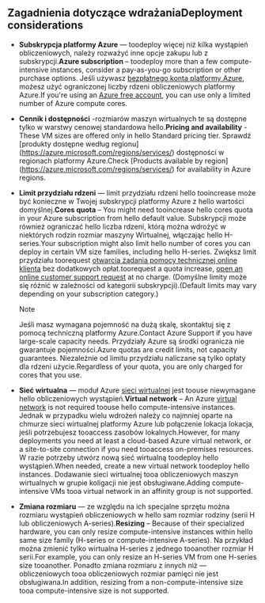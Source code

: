 

## <a name="deployment-considerations"></a><span data-ttu-id="07d92-101">Zagadnienia dotyczące wdrażania</span><span class="sxs-lookup"><span data-stu-id="07d92-101">Deployment considerations</span></span>
* <span data-ttu-id="07d92-102">**Subskrypcja platformy Azure** — toodeploy więcej niż kilka wystąpień obliczeniowych, należy rozważyć inne opcje zakupu lub z subskrypcji.</span><span class="sxs-lookup"><span data-stu-id="07d92-102">**Azure subscription** – toodeploy more than a few compute-intensive instances, consider a pay-as-you-go subscription or other purchase options.</span></span> <span data-ttu-id="07d92-103">Jeśli używasz [bezpłatnego konta platformy Azure](https://azure.microsoft.com/free/), możesz użyć ograniczonej liczby rdzeni obliczeniowych platformy Azure.</span><span class="sxs-lookup"><span data-stu-id="07d92-103">If you're using an [Azure free account](https://azure.microsoft.com/free/), you can use only a limited number of Azure compute cores.</span></span>

* <span data-ttu-id="07d92-104">**Cennik i dostępności** -rozmiarów maszyn wirtualnych te są dostępne tylko w warstwy cenowej standardowa hello.</span><span class="sxs-lookup"><span data-stu-id="07d92-104">**Pricing and availability** - These VM sizes are offered only in hello Standard pricing tier.</span></span> <span data-ttu-id="07d92-105">Sprawdź [produkty dostępne według regionu] (https://azure.microsoft.com/regions/services/) dostępności w regionach platformy Azure.</span><span class="sxs-lookup"><span data-stu-id="07d92-105">Check [Products available by region] (https://azure.microsoft.com/regions/services/) for availability in Azure regions.</span></span> 
* <span data-ttu-id="07d92-106">**Limit przydziału rdzeni** — limit przydziału rdzeni hello tooincrease może być konieczne w Twojej subskrypcji platformy Azure z hello wartości domyślnej.</span><span class="sxs-lookup"><span data-stu-id="07d92-106">**Cores quota** – You might need tooincrease hello cores quota in your Azure subscription from hello default value.</span></span> <span data-ttu-id="07d92-107">Subskrypcji może również ograniczać hello liczba rdzeni, którą można wdrożyć w niektórych rodzin rozmiar maszyny Wirtualnej, włączając hello H-series.</span><span class="sxs-lookup"><span data-stu-id="07d92-107">Your subscription might also limit hello number of cores you can deploy in certain VM size families, including hello H-series.</span></span> <span data-ttu-id="07d92-108">Zwiększ limit przydziału toorequest [otwarcia żądania pomocy technicznej online klienta](../articles/azure-supportability/how-to-create-azure-support-request.md) bez dodatkowych opłat.</span><span class="sxs-lookup"><span data-stu-id="07d92-108">toorequest a quota increase, [open an online customer support request](../articles/azure-supportability/how-to-create-azure-support-request.md) at no charge.</span></span> <span data-ttu-id="07d92-109">(Domyślne limity może się różnić w zależności od kategorii subskrypcji).</span><span class="sxs-lookup"><span data-stu-id="07d92-109">(Default limits may vary depending on your subscription category.)</span></span>
  
  > [!NOTE]
  > <span data-ttu-id="07d92-110">Jeśli masz wymagana pojemność na dużą skalę, skontaktuj się z pomocą techniczną platformy Azure.</span><span class="sxs-lookup"><span data-stu-id="07d92-110">Contact Azure Support if you have large-scale capacity needs.</span></span> <span data-ttu-id="07d92-111">Przydziały Azure są środki ogranicza nie gwarantuje pojemności.</span><span class="sxs-lookup"><span data-stu-id="07d92-111">Azure quotas are credit limits, not capacity guarantees.</span></span> <span data-ttu-id="07d92-112">Niezależnie od limitu przydziału naliczane są tylko opłaty dla rdzeni użycie.</span><span class="sxs-lookup"><span data-stu-id="07d92-112">Regardless of your quota, you are only charged for cores that you use.</span></span>
  > 
  > 
* <span data-ttu-id="07d92-113">**Sieć wirtualna** — moduł Azure [sieci wirtualnej](https://azure.microsoft.com/documentation/services/virtual-network/) jest toouse niewymagane hello obliczeniowych wystąpień.</span><span class="sxs-lookup"><span data-stu-id="07d92-113">**Virtual network** – An Azure [virtual network](https://azure.microsoft.com/documentation/services/virtual-network/) is not required toouse hello compute-intensive instances.</span></span> <span data-ttu-id="07d92-114">Jednak w przypadku wielu wdrożeń należy co najmniej oparte na chmurze sieci wirtualnej platformy Azure lub połączenie lokacja lokacja, jeśli potrzebujesz tooaccess zasobów lokalnych.</span><span class="sxs-lookup"><span data-stu-id="07d92-114">However, for many deployments you need at least a cloud-based Azure virtual network, or a site-to-site connection if you need tooaccess on-premises resources.</span></span> <span data-ttu-id="07d92-115">W razie potrzeby utwórz nową sieć wirtualną toodeploy hello wystąpień.</span><span class="sxs-lookup"><span data-stu-id="07d92-115">When needed, create a new virtual network toodeploy hello instances.</span></span> <span data-ttu-id="07d92-116">Dodawanie sieci wirtualnej tooa obliczeniowych maszyn wirtualnych w grupie koligacji nie jest obsługiwane.</span><span class="sxs-lookup"><span data-stu-id="07d92-116">Adding compute-intensive VMs tooa virtual network in an affinity group is not supported.</span></span>
* <span data-ttu-id="07d92-117">**Zmiana rozmiaru** — ze względu na ich specjalne sprzętu można rozmiaru wystąpień obliczeniowych w hello sam rozmiar rodziny (serii H lub obliczeniowych A-series).</span><span class="sxs-lookup"><span data-stu-id="07d92-117">**Resizing** – Because of their specialized hardware, you can only resize compute-intensive instances within hello same size family (H-series or compute-intensive A-series).</span></span> <span data-ttu-id="07d92-118">Na przykład można zmienić tylko wirtualna H-series z jednego tooanother rozmiar H serii.</span><span class="sxs-lookup"><span data-stu-id="07d92-118">For example, you can only resize an H-series VM from one H-series size tooanother.</span></span> <span data-ttu-id="07d92-119">Ponadto zmiana rozmiaru z innych niż — obliczeniowych tooa obliczeniowych rozmiar pamięci nie jest obsługiwana.</span><span class="sxs-lookup"><span data-stu-id="07d92-119">In addition, resizing from a non-compute-intensive size tooa compute-intensive size is not supported.</span></span>  
